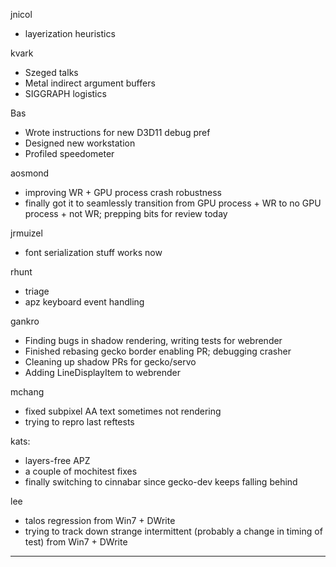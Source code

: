 jnicol
* layerization heuristics



kvark
* Szeged talks
* Metal indirect argument buffers
* SIGGRAPH logistics



Bas
* Wrote instructions for new D3D11 debug pref
* Designed new workstation
* Profiled speedometer



aosmond
* improving WR + GPU process crash robustness
* finally got it to seamlessly transition from GPU process + WR to no GPU process + not WR; prepping bits for review today



jrmuizel
* font serialization stuff works now



rhunt
* triage
* apz keyboard event handling



gankro
* Finding bugs in shadow rendering, writing tests for webrender
* Finished rebasing gecko border enabling PR; debugging crasher
* Cleaning up shadow PRs for gecko/servo
* Adding LineDisplayItem to webrender





mchang
* fixed subpixel AA text sometimes not rendering
* trying to repro last reftests



kats:
* layers-free APZ
* a couple of mochitest fixes
* finally switching to cinnabar since gecko-dev keeps falling behind



lee
* talos regression from Win7 + DWrite
* trying to track down strange intermittent (probably a change in timing of test) from Win7 + DWrite

________________


